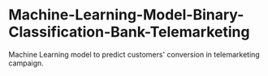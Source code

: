 # Machine-Learning-Model-Binary-Classification-Bank-Telemarketing
Machine Learning model to predict customers' conversion in telemarketing campaign.
